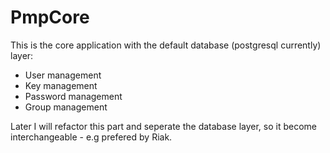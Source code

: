 # PmpCore

This is the core application with the default database (postgresql currently) layer:

* User management
* Key management
* Password management
* Group management

Later I will refactor this part and seperate the database layer, so it become 
interchangeable - e.g prefered by Riak.

